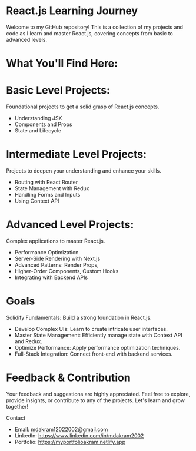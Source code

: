 # React.js Learning Journey
Welcome to my GitHub repository! This is a collection of my projects and code as I learn and master React.js, covering concepts from basic to advanced levels.

# What You'll Find Here:
# Basic Level Projects:
Foundational projects to get a solid grasp of React.js concepts.
- Understanding JSX
- Components and Props
- State and Lifecycle

# Intermediate Level Projects:
Projects to deepen your understanding and enhance your skills.
- Routing with React Router
- State Management with Redux
- Handling Forms and Inputs
- Using Context API

# Advanced Level Projects:
Complex applications to master React.js.
- Performance Optimization
- Server-Side Rendering with Next.js
- Advanced Patterns: Render Props,
- Higher-Order Components, Custom Hooks
- Integrating with Backend APIs

# Goals
Solidify Fundamentals: Build a strong foundation in React.js.
- Develop Complex UIs: Learn to create intricate user interfaces.
- Master State Management: Efficiently manage state with Context API and Redux.
- Optimize Performance: Apply performance optimization techniques.
- Full-Stack Integration: Connect front-end with backend services.

# Feedback & Contribution
Your feedback and suggestions are highly appreciated. Feel free to explore, provide insights, or contribute to any of the projects. Let's learn and grow together!

Contact
- Email: mdakram12022002@gmail.com 
- LinkedIn: https://www.linkedin.com/in/mdakram2002
- Portfolio: https://myportfolioakram.netlify.app

